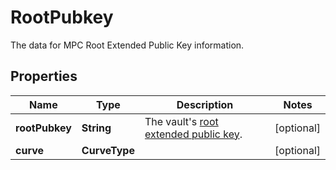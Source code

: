 

# RootPubkey

The data for MPC Root Extended Public Key information.

## Properties

| Name | Type | Description | Notes |
|------------ | ------------- | ------------- | -------------|
|**rootPubkey** | **String** | The vault&#39;s [root extended public key](https://www.cobo.com/developers/v2/guides/mpc-wallets/get-started-ocw#root-extended-public-keys). |  [optional] |
|**curve** | **CurveType** |  |  [optional] |



